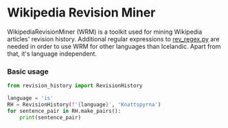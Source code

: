 # Wikipedia Revision Miner

WikipediaRevisionMiner (WRM) is a toolkit used for mining Wikipedia articles'
revision history. Additional regular expressions to [rev_regex.py](rev_regex.py) are needed
in order to use WRM for other languages than Icelandic. Apart from that, it's
language independent.

### Basic usage

```python
from revision_history import RevisionHistory

language = 'is'
RH = RevisionHistory(f'{language}', 'Knattspyrna')
for sentence_pair in RH.make_pairs():
    print(sentence_pair)
```
